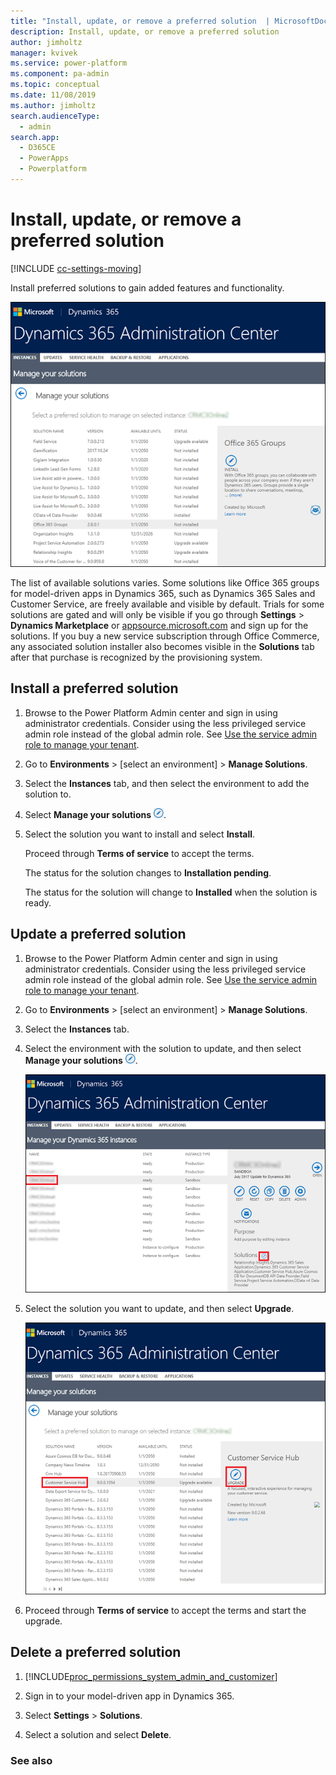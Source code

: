 ```yaml
---
title: "Install, update, or remove a preferred solution  | MicrosoftDocs"
description: Install, update, or remove a preferred solution
author: jimholtz
manager: kvivek
ms.service: power-platform
ms.component: pa-admin
ms.topic: conceptual
ms.date: 11/08/2019
ms.author: jimholtz
search.audienceType: 
  - admin
search.app: 
  - D365CE
  - PowerApps
  - Powerplatform
---
```

# Install, update, or remove a preferred solution

[!INCLUDE [cc-settings-moving](../includes/cc-settings-moving.md)] 

Install preferred solutions to gain added features and functionality.  
  
 ![List of preferred solutions](media/PreferredSolutions65.png "List of preferred solutions")
  
 The list of available solutions varies. Some solutions like Office 365 groups for model-driven apps in Dynamics 365, such as Dynamics 365 Sales and Customer Service, are freely available and visible by default. Trials for some solutions are gated and will only be visible if you go through **Settings** > **Dynamics Marketplace** or [appsource.microsoft.com](https://appsource.microsoft.com/marketplace?product=dynamics-crm) and sign up for the solutions. If you buy a new service subscription through Office Commerce, any associated solution installer  also becomes visible in the **Solutions** tab after that purchase is recognized by the provisioning system.  
  
<a name="BKMK_InstallInsights"></a>   
## Install a preferred solution  
  
1. Browse to the Power Platform Admin center and sign in using administrator credentials. Consider using the less privileged service admin role instead of the global admin role. See [Use the service admin role to manage your tenant](use-service-admin-role-manage-tenant.md).
  
2. Go to **Environments** > [select an environment] > **Manage Solutions**.
  
3. Select the **Instances** tab, and then select the environment to add the solution to.  
  
4. Select **Manage your solutions** ![Manage your solutions](media/manage-solution.png "Manage your solutions").  
  
5. Select the solution you want to install and select **Install**.  
  
    Proceed through **Terms of service** to accept the terms.  
  
   The status for the solution changes to **Installation pending**.  
  
   The status for the solution will change to **Installed** when the solution is ready.  

## Update a preferred solution

1. Browse to the Power Platform Admin center and sign in using administrator credentials. Consider using the less privileged service admin role instead of the global admin role. See [Use the service admin role to manage your tenant](use-service-admin-role-manage-tenant.md).
  
2. Go to **Environments** > [select an environment] > **Manage Solutions**.
  
3. Select the **Instances** tab.  
  
4. Select the environment with the solution to update, and then select **Manage your solutions** ![Manage your solutions](media/manage-solution.png "Manage your solutions").  
  
   ![Select an environment and Manage your solutions](media/select-instance-solution.png "Select an environment and Manage your solutions")

5. Select the solution you want to update, and then select **Upgrade**.  
  
   ![Select solution and upgrade](media/select-solution-upgrade.png "Select solution and upgrade")

6. Proceed through **Terms of service** to accept the terms and start the upgrade. 

  
## Delete a preferred solution  
  
1. [!INCLUDE[proc_permissions_system_admin_and_customizer](../includes/proc-permissions-system-admin-and-customizer.md)]  
  
2. Sign in to your model-driven app in Dynamics 365.  
  
3. Select **Settings** > **Solutions**.  
  
4. Select a solution and select **Delete**.  
  
### See also  
